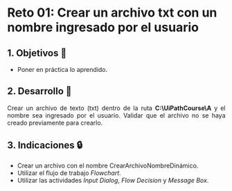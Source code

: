 # Reto 01: Crear un archivo txt con un nombre ingresado por el usuario

<div style="text-align: justify;">

## 1. Objetivos :dart:

- Poner en práctica lo aprendido.

## 2. Desarrollo :hammer:

Crear un archivo de texto (txt) dentro de la ruta **C:\UiPathCourse\A** y el nombre sea ingresado por el usuario. Validar que el archivo no se haya creado previamente para crearlo.

## 3. Indicaciones :lock:

- Crear un archivo con el nombre CrearArchivoNombreDinámico.
- Utilizar el flujo de trabajo *Flowchart*.
- Utilizar las actividades *Input Dialog*, *Flow Decision* y *Message Box*.

</div>